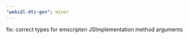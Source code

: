 ```yaml
---
"webidl-dts-gen": minor
---
```


fix: correct types for emscripten JSImplementation method arguments
